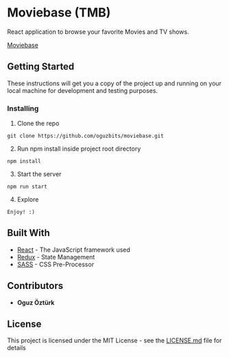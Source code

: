# Moviebase (TMB)

React application to browse your favorite Movies and TV shows.

[Moviebase](https://moviebase.oguzbits.com/)

## Getting Started

These instructions will get you a copy of the project up and running on your local machine for development and testing purposes.

### Installing

1. Clone the repo

```
git clone https://github.com/oguzbits/moviebase.git
```

2. Run npm install inside project root directory

```
npm install
```

3. Start the server

```
npm run start
```

4. Explore

```
Enjoy! :)
```

## Built With

- [React](https://reactjs.org/) - The JavaScript framework used
- [Redux](https://redux.js.org/) - State Management
- [SASS](https://sass-lang.com/) - CSS Pre-Processor

## Contributors

- **Oguz Öztürk**

## License

This project is licensed under the MIT License - see the [LICENSE.md](LICENSE.md) file for details
